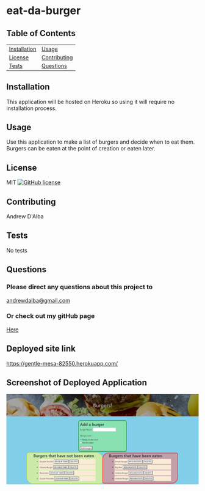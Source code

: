 # eat-da-burger
## Table of Contents
| | |
|-|-|
[Installation](#installation) | [Usage](#usage)
[License](#license) | [Contributing](#contributing)
[Tests](#tests) | [Questions](#questions)

## Installation
This application will be hosted on Heroku so using it will require no installation process.

## Usage
Use this application to make a list of burgers and decide when to eat them. Burgers can be eaten at the point of creation or eaten later.

## License
MIT
[![GitHub license](https://img.shields.io/github/license/andrewdalba/eat-da-burger.svg)](https://img.shields.io/github/license/andrewdalba/eat-da-burger)

## Contributing
Andrew D'Alba

## Tests
No tests

## Questions
### Please direct any questions about this project to
andrewdalba@gmail.com
### Or check out my gitHub page
[Here](https://github.com/andrewdalba)

## Deployed site link
https://gentle-mesa-82550.herokuapp.com/ 

## Screenshot of Deployed Application
![screenshot](./public/assets/burger_app_screenshot.PNG)

